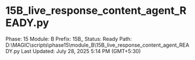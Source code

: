 # 15B_live_response_content_agent_READY.py

Phase: 15
Module: B
Prefix: 15B_
Status: Ready
Path: D:\MAGIC\scripts\phase15\module_B\15B_live_response_content_agent_READY.py
Last Updated: July 28, 2025 5:14 PM (GMT+5:30)